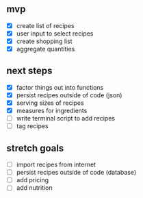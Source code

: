 ## mvp

- [x] create list of recipes
- [x] user input to select recipes
- [x] create shopping list
- [x] aggregate quantities

## next steps

- [x] factor things out into functions
- [x] persist recipes outside of code (json)
- [x] serving sizes of recipes
- [x] measures for ingredients
- [ ] write terminal script to add recipes
- [ ] tag recipes

## stretch goals

- [ ] import recipes from internet
- [ ] persist recipes outside of code (database)
- [ ] add pricing
- [ ] add nutrition
